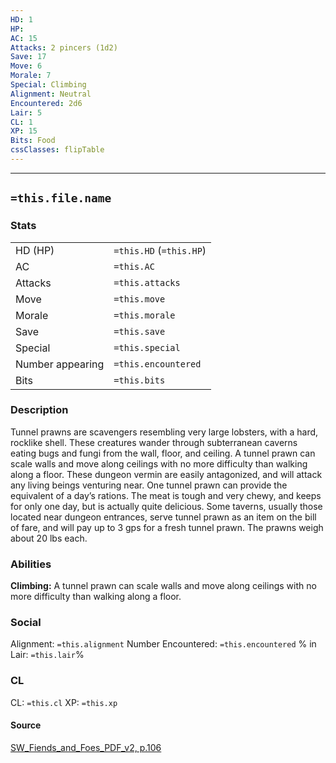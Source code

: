 ```yaml
---
HD: 1
HP: 
AC: 15
Attacks: 2 pincers (1d2)
Save: 17
Move: 6
Morale: 7 
Special: Climbing
Alignment: Neutral 
Encountered: 2d6
Lair: 5
CL: 1
XP: 15
Bits: Food
cssClasses: flipTable
---
```


___

## `=this.file.name`

### Stats

|                  |                         |
| ---------------- | ----------------------- |
| HD (HP)          | `=this.HD` (`=this.HP`) |
| AC               | `=this.AC`              |
| Attacks          | `=this.attacks`         |
| Move             | `=this.move`            |
| Morale           | `=this.morale`          |
| Save             | `=this.save`            |
| Special          | `=this.special`         |
| Number appearing | `=this.encountered`     |
| Bits             | `=this.bits`            | 


### Description
Tunnel prawns are scavengers resembling very large lobsters, with a hard, rocklike shell. These creatures wander through subterranean caverns eating bugs and fungi from the wall, floor, and ceiling. A tunnel prawn can scale walls and move along ceilings with no more difficulty than walking along a floor. These dungeon vermin are easily antagonized, and will attack any living beings venturing near. One tunnel prawn can provide the equivalent of a day’s rations. The meat is tough and very chewy, and keeps for only one day, but is actually quite delicious. Some taverns, usually those located near dungeon entrances, serve tunnel prawn as an item on the bill of fare, and will pay up to 3 gps for a fresh tunnel prawn. The prawns weigh about 20 lbs each.

### Abilities
**Climbing:** A tunnel prawn can scale walls and move along ceilings with no more difficulty than walking along a floor.

### Social
Alignment: `=this.alignment`
Number Encountered:  `=this.encountered`
% in Lair: `=this.lair`%

### CL
CL: `=this.cl`
XP: `=this.xp`

#### Source

[SW_Fiends_and_Foes_PDF_v2, p.106](<obsidian://open?vault=swords_and_wizardry_ref&file=SW_Fiends_and_Foes_PDF_v2.pdf>)







